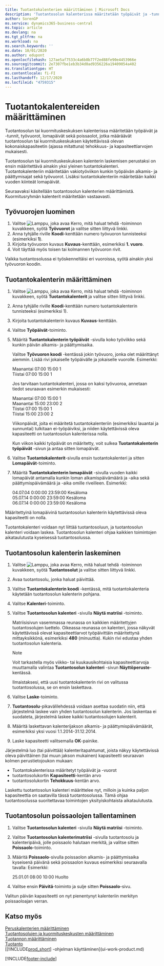 ```yaml
---
title: Tuotantokalenterien määrittäminen | Microsoft Docs
description: 'Tuotantosolun kalenterissa määritetään työpäivät ja -tunnit, työvuorot, lomapäivät sekä poissaolot, jotka määräävät tuotantosolun käytettävissä olevan kokonaiskapasiteetin (ajassa mitattuna) solun tehokkuus- ja kapasiteettiarvojen mukaisesti. Tuotantosolun kalenterin luominen ja käyttöönotto edellyttävät useita valmistelutoimenpiteitä:'
author: SorenGP
ms.service: dynamics365-business-central
ms.topic: article
ms.devlang: na
ms.tgt_pltfrm: na
ms.workload: na
ms.search.keywords: ''
ms.date: 10/01/2020
ms.author: edupont
ms.openlocfilehash: 127ae5af7533c4a6b8b77f2ed88fe90e4453966e
ms.sourcegitcommit: 2e7307fbe1eb3b34d0ad9356226a19409054a402
ms.translationtype: HT
ms.contentlocale: fi-FI
ms.lasthandoff: 12/17/2020
ms.locfileid: "4759315"
---
```

# <a name="set-up-shop-calendars"></a>Tuotantokalentereiden määrittäminen
Tuotantosolun tai kuormituskeskuksen kalenterissa määritetään työpäivät ja -tunnit, työvuorot, lomapäivät sekä poissaolot, jotka määräävät tuotantosolun tai kuormituskeskuksen käytettävissä olevan kokonaiskapasiteetin (ajassa mitattuna) tehokkuus- ja kapasiteettiarvojen mukaisesti.

Tuotantosolun tai kuormituskeskuksen kalenterin laskemisen perustaksi on ensin määritettävä ainakin yksi yleinen tuotantokalenteri. Tuotantokalenteriin määritetään vakiotyöviikon kunkin työpäivän alkamis- ja päättymisajat sekä työvuorot. Lisäksi tuotantokalenteriin määritetään kaikki vuoden kiinteät lomapäivät.  

Seuraavaksi käsitellään tuotantosolun kalenterien määrittämistä. Kuormitusryhmän kalenterit määritetään vastaavasti.  

## <a name="to-create-work-shifts"></a>Työvuorojen luominen  
1.  Valitse ![Lamppu, joka avaa Kerro, mitä haluat tehdä -toiminnon](media/ui-search/search_small.png "Kerro, mitä haluat tehdä") kuvakkeen, syötä **Työvuorot** ja valitse sitten liittyvä linkki.  
2.  Anna tyhjälle riville **Koodi**-kenttään numero työvuoron tunnisteeksi (esimerkiksi **1**).  
3.  Kirjoita työvuoron kuvaus **Kuvaus**-kenttään, esimerkiksi **1. vuoro**.  
4.  Voit täyttää myös toisen tai kolmannen työvuoron rivit.  

Vaikka tuotantosolussa ei työskenneltäisi eri vuoroissa, syötä ainakin yksi työvuoron koodin.  

## <a name="to-set-up-a-shop-calendar"></a>Tuotantokalenterin määrittäminen  
1.  Valitse ![Lamppu, joka avaa Kerro, mitä haluat tehdä -toiminnon](media/ui-search/search_small.png "Kerro, mitä haluat tehdä") kuvakkeen, syötä **Tuotantokalenterit** ja valitse sitten liittyvä linkki.  
2.  Anna tyhjälle riville **Koodi**-kenttään numero tuotantokalenterin tunnisteeksi (esimerkiksi 1).  
3.  Kirjoita tuotantokalenterin kuvaus **Kuvaus**-kenttään.  
4.  Valitse **Työpäivät**-toiminto.
5.  Määritä **Tuotantokalenterin työpäivät** -sivulla koko työviikko sekä kunkin päivän alkamis- ja päättymisaika.  

    Valitse **Työvuoron koodi** -kentässä jokin työvuoro, jonka olet määrittänyt aiemmin. Lisää rivi jokaiselle työpäivälle ja jokaiselle vuorolle. Esimerkki:  

    Maanantai 07:00 15:00 1   
    Tiistai 07:00 15:00 1  

    Jos tarvitaan tuotantokalenteri, jossa on kaksi työvuoroa, annetaan tiedot seuraavan esimerkin mukaisesti:  

    Maanantai 07:00 15:00 1   
    Maanantai 15:00 23:00 2  
    Tiistai 07:00 15:00 1  
    Tiistai 15:00 23:00 2  

    Viikonpäivät, joita ei määritetä tuotantokalenteriin (esimerkiksi lauantai ja sunnuntai) tulkitaan ei-työpäiviksi, ja niiden käytettävissä oleva kapasiteetti on tuotantosolun kalenterissa nolla.  

    Kun viikon kaikki työpäivät on määritetty, voit sulkea **Tuotantokalenterin työpäivät** -sivun ja antaa sitten lomapäivät.  

6.  Valitse **Tuotantokalenterit**-sivulla ensin tuotantokalenteri ja sitten **Lomapäivät**-toiminto.
7. Määritä **Tuotantokalenterin lomapäivät** -sivulla vuoden kaikki lomapäivät antamalla kunkin loman alkamispäivämäärä ja -aika sekä päättymispäivämäärä ja -aika omille riveilleen. Esimerkki:  

    04.07.04 0:00:00 23:59:00 Kesäloma  
    05.07.14 0:00:00 23:59:00 Kesäloma  
    06.07.14 0:00:00 23:59:00 Kesäloma  

Määritettyinä lomapäivinä tuotantosolun kalenterin käytettävissä oleva kapasiteetti on nolla.  

Tuotantokalenteri voidaan nyt liittää tuotantosoluun, ja tuotantosolun kalenteri voidaan laskea. Tuotantosolun kalenteri ohjaa kaikkien toimintojen aikataulutusta kyseisessä tuotantosolussa.  

## <a name="to-calculate-a-work-center-calendar"></a>Tuotantosolun kalenterin laskeminen  

1.  Valitse ![Lamppu, joka avaa Kerro, mitä haluat tehdä -toiminnon](media/ui-search/search_small.png "Kerro, mitä haluat tehdä") kuvakkeen, syötä **Tuotantosolut** ja valitse sitten liittyvä linkki.
2. Avaa tuotantosolu, jonka haluat päivittää.  
3. Valitse **Tuotantokalenterin koodi** -kentässä, mitä tuotantokalenteria käytetään tuotantosolun kalenterin pohjana.  
4. Valitse **Kalenteri**-toiminto.  
5. Valitse **Tuotantosolun kalenteri** -sivulla **Näytä matriisi** -toiminto.  

    Matriisisivun vasemmassa reunassa on kaikkien määritettyjen tuotantosolujen luettelo. Oikeassa reunassa on kalenteri, jossa näkyvät käytettävissä olevat kapasiteettiarvot työpäivittäin määritettynä mittayksikkönä, esimerkiksi **480** (minuuttia). Kukin rivi edustaa yhden tuotantosolun kalenteria.  

    > [!NOTE]  
    >  Voit tarkastella myös viikko- tai kuukausikohtaisia kapasiteettiarvoja muuttamalla valintaa **Tuotantosolun kalenteri** -sivun **Näyttöperuste**-kentässä.  

    Ilmaistaksesi, että uusi tuotantokalenterin rivi on valitussa tuotantosolussa, se on ensin laskettava.  

6.  Valitse **Laske**-toiminto.  
7.  **Tuotantosolu**-pikavälilehdessä voidaan asettaa suodatin niin, että järjestelmä laskee vain yhden tuotantosolun kalenterin. Jos laskentaa ei suodateta, järjestelmä laskee kaikki tuotantosolujen kalenterit.  
8.  Määritä laskettavan kalenterijakson alkamis- ja päättymispäivämäärät, esimerkiksi yksi vuosi 1.1.2014-31.12.2014.
9. Laske kapasiteetti valitsemalla **OK**-painike.  

Järjestelmä luo (tai päivittää) kalenteritapahtumat, joista näkyy käytettävissä oleva päivittäinen (tai muun jakson mukainen) kapasiteetti seuraavan kolmen perustietojoukon mukaan:  

- Tuotantokalenterissa määritetyt työpäivät ja -vuorot  
- tuotantosolukortin **Kapasiteetti**-kentän arvo  
- tuotantosolukortin **Tehokkuus**-kentän arvo.  

Laskettu tuotantosolun kalenteri määrittelee nyt, milloin ja kuinka paljon kapasiteettia on saatavilla tässä tuotantosolussa. Tämä ohjaa tuotantosolussa suoritettavaa toimintojen yksityiskohtaista aikataulutusta.  

## <a name="to-record-work-center-absence"></a>Tuotantosolun poissaolojen tallentaminen  
1.  Valitse **Tuotantosolun kalenteri** -sivulla **Näytä matriisi** -toiminto.
2. Valitse **Tuotantosolun kalenterimatriisi** -sivulla tuotantosolu ja kalenteripäivä, jolle poissaolo halutaan merkitä, ja valitse sitten **Poissaolo**-toiminto.  
3.  Määritä **Poissaolo**-sivulla poissaolon alkamis- ja päättymisaika kyseisenä päivänä sekä poissaolon kuvaus esimerkiksi seuraavalla tavalla: Esimerkki:  

    25.01.01 08:00 10:00 Huolto  

4.  Valitse ensin **Päivitä**-toiminto ja sulje sitten **Poissaolo**-sivu.  

Valitun päivän kapasiteetti on nyt pienentynyt kalenteriin merkityn poissaoloajan verran.  

## <a name="see-also"></a>Katso myös  
[Peruskalenterien määrittäminen](across-how-to-assign-base-calendars.md)  
[Tuotantosolujen ja kuormituskeskusten määrittäminen](production-how-to-set-up-work-and-machine-centers.md)  
[Tuotannon määrittäminen](production-configure-production-processes.md)  
[Tuotanto](production-manage-manufacturing.md)  
[[!INCLUDE[prod_short](includes/prod_short.md)] -ohjelman käyttäminen](ui-work-product.md)  


[!INCLUDE[footer-include](includes/footer-banner.md)]